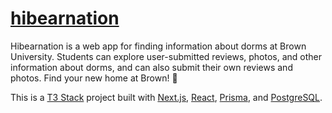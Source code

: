 # [hibearnation](https://www.hibearnation.tech/)

Hibearnation is a web app for finding information about dorms at Brown University. Students can explore user-submitted reviews, photos, and other information about dorms, and can also submit their own reviews and photos. Find your new home at Brown! 🐻

This is a [T3 Stack](https://create.t3.gg/) project built with [Next.js](https://nextjs.org/), [React](https://reactjs.org/), [Prisma](https://www.prisma.io/), and [PostgreSQL](https://www.postgresql.org/).
